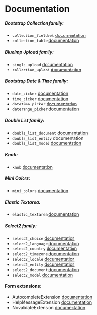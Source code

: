 # Documentation

##### Bootstrap Collection family: 

* `collection_fieldset` [documentation](bootstrap-collection/overview.md)
* `collection_table` [documentation](bootstrap-collection/overview.md)

##### Blueimp Upload family: 

* `single_upload` [documentation](single-upload/overview.md)
* `collection_upload` [documentation](collection-upload/overview.md)

##### Bootstrap Date & Time family:

* `date_picker` [documentation](date-picker/overview.md)
* `time_picker` [documentation](time-picker/overview.md)
* `datetime_picker` [documentation](datetime-picker/overview.md)
* `daterange_picker` [documentation](daterange-picker/overview.md)

##### Double List family: 

* `double_list_document` [documentation](double-list/overview.md)
* `double_list_entity` [documentation](double-list/overview.md)
* `double_list_model` [documentation](double-list/overview.md)

##### Knob:

* `knob` [documentation](knob/overview.md)

##### Mini Colors:

* `mini_colors` [documentation](mini-colors/overview.md)

##### Elastic Textarea:

* `elastic_textarea` [documentation](elastic-textarea/overview.md)

##### Select2 family:

* `select2_choice` [documentation](select2/overview.md)
* `select2_language` [documentation](select2/overview.md)
* `select2_country` [documentation](select2/overview.md)
* `select2_timezone` [documentation](select2/overview.md)
* `select2_locale` [documentation](select2/overview.md)
* `select2_entity` [documentation](select2/overview.md)
* `select2_document` [documentation](select2/overview.md)
* `select2_model` [documentation](select2/overview.md)

#### Form extensions:

* AutocompleteExtension [documentation](autocomplete-extension/overview.md)
* HelpMessageExtension [documentation](help-message-extension/overview.md)
* NovalidateExtension [documentation](novalidate-extension/overview.md)

